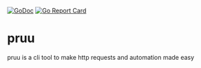 [![GoDoc](https://godoc.org/github.com/PMoneda/pruu?status.svg)](https://godoc.org/github.com/PMoneda/pruu)
[![Go Report Card](https://goreportcard.com/badge/github.com/PMoneda/pruu)](https://goreportcard.com/report/github.com/PMoneda/pruu)
# pruu
pruu is a cli tool to make http requests and automation made easy
